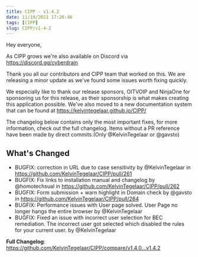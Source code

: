 ```yaml
---
title: CIPP - v1.4.2
date: 11/19/2021 17:26:46
tags: [CIPP]
slug: CIPP/v1-4-2
---
```


<!--truncate-->

Hey everyone,

As CIPP grows we're also available on Discord via https://discord.gg/cyberdrain

Thank you all our contributors and CIPP team that worked on this. We are releasing a minor update as we've found some issues worth fixing quickly.

We especially like to thank our release sponsors, OITVOIP and NinjaOne for sponsoring us for this release, as their sponsorship is what makes creating this application possible. We've also moved to a new documentation system that can be found at https://kelvintegelaar.github.io/CIPP/

The changelog below contains only the most important fixes, for more information, check out the full changelog. Items without a PR reference have been made by direct commits.(Only @KelvinTegelaar or @gavsto)

## What's Changed
* BUGFIX: correction in URL due to case sensitivity by @KelvinTegelaar in https://github.com/KelvinTegelaar/CIPP/pull/261
* BUGFIX: Fix links to installation manual and changelog by @homotechsual in https://github.com/KelvinTegelaar/CIPP/pull/262
* BUGFIX: Form submission + warn highlight in Domain check by @gavsto in https://github.com/KelvinTegelaar/CIPP/pull/264
* BUGFIX: Performance issues with User page solved. User Page no longer hangs the entire browser by @KelvinTegelaar 
* BUGFIX: Fixed an issue with incorrect user selection for BEC remediation. The incorrect user got selected which disabled the rules for your current user. by @KelvinTegelaar 


**Full Changelog**: https://github.com/KelvinTegelaar/CIPP/compare/v1.4.0...v1.4.2

